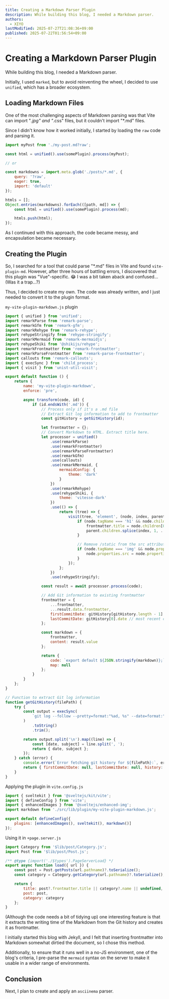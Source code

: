 ```yaml
---
title: Creating a Markdown Parser Plugin
description: While building this blog, I needed a Markdown parser.
authors:
  - XIYO
lastModified: 2025-07-27T21:08:36+09:00
published: 2025-07-22T01:56:54+09:00
---
```

# Creating a Markdown Parser Plugin

While building this blog, I needed a Markdown parser.

Initially, I used `marked`, but to avoid reinventing the wheel, I decided to use `unified`, which has a broader ecosystem.

## Loading Markdown Files

One of the most challenging aspects of Markdown parsing was that Vite can import "*.jpg" and "*.css" files, but it couldn't import "*.md" files.

Since I didn't know how it worked initially, I started by loading the `raw` code and parsing it.

```js
import myPost from './my-post.md?raw';

const html = unified().use(somePlugin).process(myPost);

// or

const markdowns = import.meta.glob('./posts/*.md', {
	query: '?raw',
	eager: true,
	import: 'default'
});

htmls = [];
Object.entries(markdowns).forEach(([path, md]) => {
	const html = unified().use(somePlugin).process(md);

	htmls.push(html);
});
```

As I continued with this approach, the code became messy, and encapsulation became necessary.

## Creating the Plugin

So, I searched for a tool that could parse "*.md" files in Vite and found `vite-plugin-md`. However, after three hours of battling errors, I discovered that this plugin was "Vue"-specific. 😂 I was a bit taken aback and confused... (Was it a trap...?)

Thus, I decided to create my own. The code was already written, and I just needed to convert it to the plugin format.

`my-vite-plugin-markdown.js` plugin

```js
import { unified } from 'unified';
import remarkParse from 'remark-parse';
import remarkGfm from 'remark-gfm';
import remarkRehype from 'remark-rehype';
import rehypeStringify from 'rehype-stringify';
import remarkMermaid from 'remark-mermaidjs';
import rehypeShiki from '@shikijs/rehype';
import remarkFrontmatter from 'remark-frontmatter';
import remarkParseFrontmatter from 'remark-parse-frontmatter';
import callouts from 'remark-callouts';
import { execSync } from 'child_process';
import { visit } from 'unist-util-visit';

export default function () {
	return {
		name: 'my-vite-plugin-markdown',
		enforce: 'pre',

		async transform(code, id) {
			if (id.endsWith('.md')) {
				// Process only if it's a .md file
				// Extract Git log information to add to frontmatter
				const gitHistory = getGitHistory(id);

				let frontmatter = {};
				// Convert Markdown to HTML. Extract title here.
				let processor = unified()
					.use(remarkParse)
					.use(remarkFrontmatter)
					.use(remarkParseFrontmatter)
					.use(remarkGfm)
					.use(callouts)
					.use(remarkMermaid, {
						mermaidConfig: {
							theme: 'dark'
						}
					})
					.use(remarkRehype)
					.use(rehypeShiki, {
						theme: 'vitesse-dark'
					})
					.use(() => {
						return (tree) => {
							visit(tree, 'element', (node, index, parent) => {
								if (node.tagName === 'h1' && node.children && node.children.length > 0) {
									frontmatter.title = node.children[0].value || '';
									parent.children.splice(index, 1, ...node.children);
								}

								// Remove /static from the src attribute of image tags
								if (node.tagName === 'img' && node.properties && node.properties.src) {
									node.properties.src = node.properties.src.replace(/^\/static/, '');
								}
							});
						};
					})
					.use(rehypeStringify);

				const result = await processor.process(code);

				// Add Git information to existing frontmatter
				frontmatter = {
					...frontmatter,
					...result.data.frontmatter,
					firstCommitDate: gitHistory[gitHistory.length - 1].date, // oldest commit
					lastCommitDate: gitHistory[0].date // most recent commit
				};

				const markdown = {
					frontmatter,
					content: result.value
				};

				return {
					code: `export default ${JSON.stringify(markdown)};`,
					map: null
				};
			}
		}
	};
}

// Function to extract Git log information
function getGitHistory(filePath) {
	try {
		const output = execSync(
			`git log --follow --pretty=format:"%ad, %s" --date=format:"%Y-%m-%dT%H:%M%z" "${filePath}"`
		)
			.toString()
			.trim();

		return output.split('\n').map((line) => {
			const [date, subject] = line.split(', ');
			return { date, subject };
		});
	} catch (error) {
		console.error(`Error fetching git history for ${filePath}:`, error);
		return { firstCommitDate: null, lastCommitDate: null, history: [] };
	}
}
```

Applying the plugin in `vite.config.js`

```js
import { sveltekit } from '@sveltejs/kit/vite';
import { defineConfig } from 'vite';
import { enhancedImages } from '@sveltejs/enhanced-img';
import markdown from './src/lib/plugin/my-vite-plugin-markdown.js';

export default defineConfig({
	plugins: [enhancedImages(), sveltekit(), markdown()]
});
```

Using it in `+page.server.js`

```js
import Category from '$lib/post/Category.js';
import Post from '$lib/post/Post.js';

/** @type {import('./$types').PageServerLoad} */
export async function load({ url }) {
	const post = Post.getPosts(url.pathname)?.toSerialize();
	const category = Category.getCategory(url.pathname)?.toSerialize();

	return {
		title: post?.frontmatter.title || category?.name || undefined,
		post: post,
		category: category
	};
}
```

(Although the code needs a bit of tidying up) one interesting feature is that it extracts the writing time of the Markdown from the Git history and creates it as frontmatter.

I initially started this blog with Jekyll, and I felt that inserting frontmatter into Markdown somewhat dirtied the document, so I chose this method.

Additionally, to ensure that it runs well in a no-JS environment, one of the blog's criteria, I pre-parse the `mermaid` syntax on the server to make it usable in a wider range of environments.

## Conclusion

Next, I plan to create and apply an `asciinema` parser.

